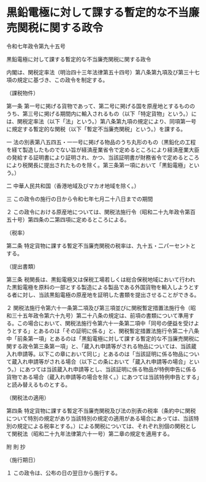 # 黒鉛電極に対して課する暫定的な不当廉売関税に関する政令

令和七年政令第九十五号

黒鉛電極に対して課する暫定的な不当廉売関税に関する政令

内閣は、関税定率法（明治四十三年法律第五十四号）第八条第九項及び第三十七項の規定に基づき、この政令を制定する。

（課税物件）

第一条 第一号に掲げる貨物であって、第二号に掲げる国を原産地とするもののうち、第三号に掲げる期間内に輸入されるもの（以下「特定貨物」という。）には、関税定率法（以下「法」という。）第八条第九項の規定により、同項第一号に規定する暫定的な関税（以下「暫定不当廉売関税」という。）を課する。

一 法の別表第八五四五・一一号に掲げる物品のうち丸形のもの（黒鉛化の工程を経て製造したものでない旨が経済産業省令で定めるところにより経済産業大臣の発給する証明書により証明され、かつ、当該証明書が財務省令で定めるところにより税関長に提出されたものを除く。第三条第一項において「黒鉛電極」という。）

二 中華人民共和国（香港地域及びマカオ地域を除く。）

三 この政令の施行の日から令和七年七月二十八日までの期間

２ この政令における原産地については、関税法施行令（昭和二十九年政令第百五十号）第四条の二第四項に定めるところによる。

（税率）

第二条 特定貨物に課する暫定不当廉売関税の税率は、九十五・二パーセントとする。

（提出書類）

第三条 税関長は、黒鉛電極又は保税工場若しくは総合保税地域において行われた黒鉛電極を原料の一部とする製造による製品である外国貨物を輸入しようとする者に対し、当該黒鉛電極の原産地を証明した書類を提出させることができる。

２ 関税法施行令第六十一条第二項及び第三項並びに関税暫定措置法施行令（昭和三十五年政令第六十九号）第二十八条の規定は、前項の書類について準用する。この場合において、関税法施行令第六十一条第二項中「同号の便益を受けようとする」とあるのは「その証明に係る」と、関税暫定措置法施行令第二十八条中「前条第一項」とあるのは「黒鉛電極に対して課する暫定的な不当廉売関税に関する政令第三条第一項」と、「蔵入れ申請等がされる物品については、当該蔵入れ申請等。以下この章において同じ」とあるのは「当該証明に係る物品について蔵入れ申請等がされる場合（以下この条において「蔵入れ申請等の場合」という。）にあつては当該蔵入れ申請等とし、当該証明に係る物品が特例申告に係る貨物である場合（蔵入れ申請等の場合を除く。）にあつては当該特例申告とする」と読み替えるものとする。

（関税法の適用）

第四条 特定貨物に課する暫定不当廉売関税及び法の別表の税率（条約中に関税について特別の規定があり当該特別の規定の適用がある場合にあっては、当該特別の規定による税率とする。）による関税については、それぞれ別個の関税として関税法（昭和二十九年法律第六十一号）第二章の規定を適用する。

附 則 抄

（施行期日）

１ この政令は、公布の日の翌日から施行する。
